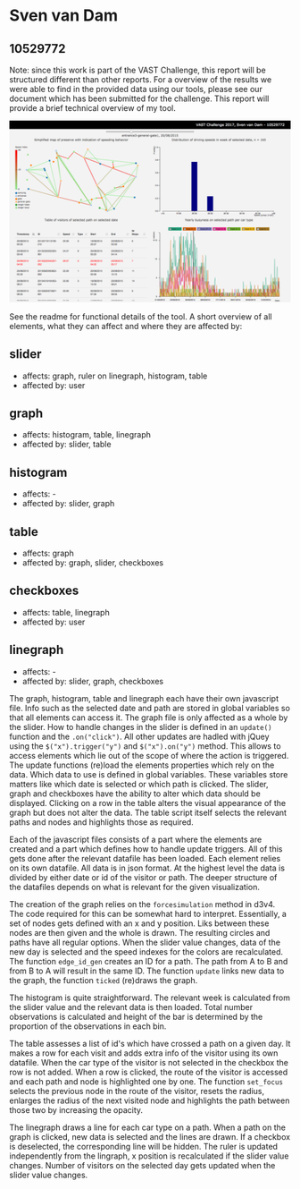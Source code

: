 # Sven van Dam
## 10529772

Note: since this work is part of the VAST Challenge, this report will be structured different than other reports. For a overview of the results we were able to find in the provided data using our tools, please see our document which has been submitted for the challenge.
This report will provide a brief technical overview of my tool.

![screencap](/doc/screencap1.png)

See the readme for functional details of the tool. A short overview of all elements, what they can affect and where they are affected by:

## slider
* affects: graph, ruler on linegraph, histogram, table
* affected by: user

## graph
* affects: histogram, table, linegraph
* affected by: slider, table

## histogram
* affects: -
* affected by: slider, graph

## table
* affects: graph
* affected by: graph, slider, checkboxes

## checkboxes
* affects: table, linegraph
* affected by: user

## linegraph
* affects: -
* affected by: slider, graph, checkboxes

The graph, histogram, table and linegraph each have their own javascript file. Info such as the selected date and path are stored in global variables so that all elements can access it.
The graph file is only affected as a whole by the slider. How to handle changes in the slider is defined in an `update()` function and the `.on("click")`. All other updates are hadled with jQuey using the `$("x").trigger("y")` and `$("x").on("y")` method. This allows to access elements which lie out of the scope of where the action is triggered. The update functions (re)load the elements properties which rely on the data. Which data to use is defined in global variables. These variables store matters like which date is selected or which path is clicked. The slider, graph and checkboxes have the ability to alter which data should be displayed.
Clicking on a row in the table alters the visual appearance of the graph but does not alter the data. The table script itself selects the relevant paths and nodes and highlights those as required.

Each of the javascript files consists of a part where the elements are created and a part which defines how to handle update triggers.
All of this gets done after the relevant datafile has been loaded. Each element relies on its own datafile. All data is in json format. At the highest level the data is divided by either date or id of the visitor or path. The deeper structure of the datafiles depends on what is relevant for the given visualization.

The creation of the graph relies on the `forcesimulation` method in d3v4. The code required for this can be somewhat hard to interpret. Essentially, a set of nodes gets defined with an x and y position. Liks between these nodes are then given and the whole is drawn. The resulting circles and paths have all regular options.
When the slider value changes, data of the new day is selected and the speed indexes for the colors are recalculated.
The function `edge_id_gen` creates an ID for a path. The path from A to B and from B to A will result in the same ID.
The function `update` links new data to the graph, the function `ticked` (re)draws the graph.

The histogram is quite straightforward. The relevant week is calculated from the slider value and the relevant data is then loaded. Total number observations is calculated and height of the bar is determined by the proportion of the observations in each bin.

The table assesses a list of id's which have crossed a path on a given day. It makes a row for each visit and adds extra info of the visitor using its own datafile. When the car type of the visitor is not selected in the checkbox the row is not added. When a row is clicked, the route of the visitor is accessed and each path and node is highlighted one by one.
The function `set_focus` selects the previous node in the route of the visitor, resets the radius, enlarges the radius of the next visited node and highlights the path between those two by increasing the opacity.

The linegraph draws a line for each car type on a path. When a path on the graph is clicked, new data is selected and the lines are drawn. If a checkbox is deselected, the corresponding line will be hidden. The ruler is updated independently from the lingraph, x position is recalculated if the slider value changes. Number of visitors on the selected day gets updated when the slider value changes.
